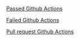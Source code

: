 [Passed Github Actions](https://github.com/FictProger/architecture-lab-2/actions/runs/340546967)

[Failed Github Actions](https://github.com/FictProger/architecture-lab-2/actions/runs/340544143)

[Pull request Github Actions](https://github.com/FictProger/architecture-lab-2/actions)
